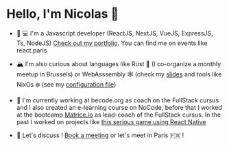 # Hello, I'm Nicolas 👋

- 📱 💻 I'm a Javascript developer (ReactJS, NextJS, VueJS, ExpressJS, Ts, NodeJS) [Check out my portfolio](https://nicolashov.github.io/ni-co.dev). You can find me on events like react.paris

- 🏔 I'm also curious about languages like Rust 🦀 (I co-organize a monthly meetup in Brussels) or WebAsssembly 🕸️ (check my [slides](https://nicolashov.github.io/wasm-with-rust-slides/) and tools like NixOs ❄️ (see my [configuration file](https://github.com/NicolasHov/nixfiles))

- 🍰 I'm currently working at becode.org as coach on the FullStack cursus and I also created an e-learning course on NoCode, before that I worked at the bootcamp [Matrice.io](https://matrice.io/) as lead-coach of the FullStack cursus. In the past I worked on projects like [this serious game using React Native](https://gitlab.com/la-boussole/gaoblaze/track/-/graphs/master)

- 💬 Let's discuss ! [Book a meeting](https://calendly.com/hovart-nicolas/30min) or let's meet in Paris 🇫🇷 !
